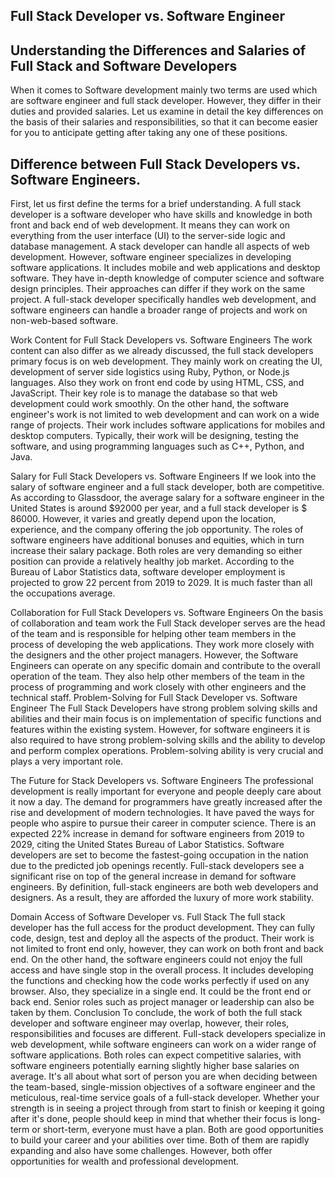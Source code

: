 ## Full Stack Developer vs. Software Engineer

## Understanding the Differences and Salaries of Full Stack and Software Developers
When it comes to Software development mainly two terms are used which are software engineer and full stack developer. However, they differ in their duties and provided salaries. Let us examine in detail the key differences on the basis of their salaries and responsibilities, so that it can become easier for you to anticipate getting after taking any one of these positions. 

## Difference between Full Stack Developers vs. Software Engineers.
First, let us first define the terms for a brief understanding. A full stack developer is a software developer who have skills and knowledge in both front and back end of web development. It means they can work on everything from the user interface (UI) to the server-side logic and database management. A stack developer can handle all aspects of web development. However, software engineer specializes in developing software applications. It includes mobile and web applications and desktop software. They have in-depth knowledge of computer science and software design principles. Their approaches can differ if they work on the same project. A full-stack developer specifically handles web development, and software engineers can handle a broader range of projects and work on non-web-based software.

Work Content for Full Stack Developers vs. Software Engineers
The work content can also differ as we already discussed, the full stack developers primary focus is on web development. They mainly work on creating the UI, development of server side logistics using Ruby, Python, or Node.js languages. Also they work on front end code by using HTML, CSS, and JavaScript. Their key role is to manage the database so that web development could work smoothly.  On the other hand, the software engineer's work is not limited to web development and can work on a wide range of projects. Their work includes software applications for mobiles and desktop computers. Typically, their work will be designing, testing the software, and using programming languages such as C++, Python, and Java.

Salary for Full Stack Developers vs. Software Engineers
If we look into the salary of software engineer and a full stack developer, both are competitive. As according to Glassdoor, the average salary for a software engineer in the United States is around $92000 per year, and a full stack developer is $ 86000. However, it varies and greatly depend upon the location, experience, and the company offering the job opportunity.  The roles of software engineers have additional bonuses and equities, which in turn increase their salary package. Both roles are very demanding so either position can provide a relatively healthy job market. According to the Bureau of Labor Statistics data, software developer employment is projected to grow 22 percent from 2019 to 2029. It is much faster than all the occupations average.

Collaboration for Full Stack Developers vs. Software Engineers
On the basis of collaboration and team work the Full Stack developer serves are the head of the team and is responsible for helping other team members in the process of developing the web applications. They work more closely with the designers and the other project managers. However, the Software Engineers can operate on any specific domain and contribute to the overall operation of the team. They also help other members of the team in the process of programming and work closely with other engineers and the technical staff.
Problem-Solving for Full Stack Developer vs. Software Engineer
The Full Stack Developers have strong problem solving skills and abilities and their main focus is on implementation of specific functions and features within the existing system. However, for software engineers it is also required to have strong problem-solving skills and the ability to develop and perform complex operations. Problem-solving ability is very crucial and plays a very important role.

The Future for Stack Developers vs. Software Engineers
The professional development is really important for everyone and people deeply care about it now a day. The demand for programmers have greatly increased after the rise and development of modern technologies. It have paved the ways for people who aspire to pursue their career in computer science. There is an expected 22% increase in demand for software engineers from 2019 to 2029, citing the United States Bureau of Labor Statistics. Software developers are set to become the fastest-going occupation in the nation due to the predicted job openings recently. Full-stack developers see a significant rise on top of the general increase in demand for software engineers. By definition, full-stack engineers are both web developers and designers. As a result, they are afforded the luxury of more work stability.

Domain Access of Software Developer vs. Full Stack 
The full stack developer has the full access for the product development. They can fully code, design, test and deploy all the aspects of the product. Their work is not limited to front end only, however, they can work on both front and back end. On the other hand, the software engineers could not enjoy the full access and have single stop in the overall process. It includes developing the functions and checking how the code works perfectly if used on any browser. Also, they specialize in a single end. It could be the front end or back end. Senior roles such as project manager or leadership can also be taken by them.
Conclusion
To conclude, the work of both the full stack developer and software engineer may overlap, however, their roles, responsibilities and focuses are different. Full-stack developers specialize in web development, while software engineers can work on a wider range of software applications. Both roles can expect competitive salaries, with software engineers potentially earning slightly higher base salaries on average. It's all about what sort of person you are when deciding between the team-based, single-mission objectives of a software engineer and the meticulous, real-time service goals of a full-stack developer. Whether your strength is in seeing a project through from start to finish or keeping it going after it's done, people should keep in mind that whether their focus is long-term or short-term, everyone must have a plan. Both are good opportunities to build your career and your abilities over time. Both of them are rapidly expanding and also have some challenges. However, both offer opportunities for wealth and professional development.
